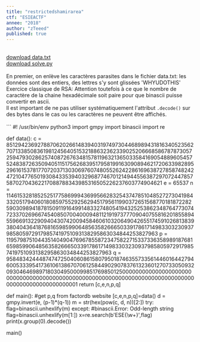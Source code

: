 ```yaml
---
title: "restrictedshamirarea"
ctf: "ESIEACTF"
annee: "2018"
author: "zTeeed"
published: true
---
```


<br />
<a href="/writeup-scripts/2017-2018/ESIEACTF/restrictedshamirarea/data.txt">download data.txt</a>
<br />
<a href="/writeup-scripts/2017-2018/ESIEACTF/restrictedshamirarea/solve.py">download solve.py</a>
<br />
<br />
En premier, on enlève les caractères parasites dans le fichier data.txt: les données sont des entiers, des lettres s'y sont glissées 'WHYUDOTHIS'
<br />
Exercice classique de RSA: Attention toutefois à ce que le nombre de caractère de la chaine hexadécimale soit paire pour que binascii puisse convertir en ascii.
<br />
Il est important de ne pas utiliser systématiquement l'attribut <code>.decode()</code> sur des bytes dans le cas ou les caractères ne peuvent être affichés.
<br />
<br />
```
#! /usr/bin/env python3
import gmpy
import binascii
import re

def data():
    c = 8512942369278870620266148394031974973044689894318163405235627071338508361981245640515321886323623390252066685867878730572594793028625740872676348157811963213650335841690548896054575248387263509405115175626839517958199163090894621720633982895296161537817707203713030697607480552624228616963872785874824247210477650193084335394032968774670121494455638729707244785758702704362217088788343985316505226237603774904621
    e = 65537
    n = 11461532818525251775869994369956628325437478510485272730419843320517940601808597552925629451795611990372651568770181872282590309894187815091191649914833274805419432525386234876477307472337026966745408507004000948112191973777090407558162018558945596691322909404307420094584606103206490426551745910268138393804043641876816598599064856358266650339178617149833032309379858059729179857419751093138295863034844253827963
    p = 11957987510443514049047696785587234758227153373363589891876816598599064856358266650339178617149833032309379858059729179857419751093138295863034844253827963
    q = 958483424448747472504060861580795018746355733561446016442794600533395417361061386707061258449029078376132360127073305093209304646989718030495000998517698501250000000000000000000000000000000000000000000000000000000000000000000000000000000000000000000000000001
    return [c,e,n,p,q]

def main():
    #get p,q from factordb website
    [c,e,n,p,q]=data()
    d = gmpy.invert(e, (p-1)*(q-1))
    m = str(hex(pow(c, d, n))[2:])
    try:
        flag=binascii.unhexlify(m)
    except: #binascii.Error: Odd-length string
        flag=binascii.unhexlify(m[1:])
    x=re.search(b'ESE{\w+}',flag)
    print(x.group(0).decode())

main()
```
